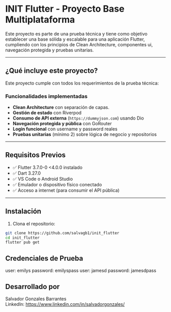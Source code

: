 # INIT Flutter - Proyecto Base Multiplataforma

Este proyecto es parte de una prueba técnica y tiene como objetivo establecer una base sólida y escalable para una aplicación Flutter, cumpliendo con los principios de Clean Architecture, componentes ui, navegación protegida y pruebas unitarias.

---

## ¿Qué incluye este proyecto?

Este proyecto cumple con todos los requerimientos de la prueba técnica:

### Funcionalidades implementadas

- **Clean Architecture** con separación de capas.
- **Gestión de estado** con Riverpod
- **Consumo de API externa** (`https://dummyjson.com`) usando Dio
- **Navegación protegida y pública** con GoRouter
- **Login funcional** con username y password reales
- **Pruebas unitarias** (mínimo 2) sobre lógica de negocio y repositorios

---

## Requisitos Previos

- ✅ Flutter 3.7.0-0 <4.0.0 instalado
- ✅ Dart 3.27.0
- ✅ VS Code o Android Studio
- ✅ Emulador o dispositivo físico conectado
- ✅ Acceso a internet (para consumir el API pública)

---

## Instalación

1. Clona el repositorio:

```bash
git clone https://github.com/salvagb1/init_flutter
cd init_flutter
flutter pub get
```
## Credenciales de Prueba
user: emilys password: emilyspass
user: jamesd	password: jamesdpass

## Desarrollado por
Salvador Gonzales Barrantes  
LinkedIn: https://www.linkedin.com/in/salvadorgonzales/